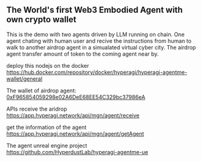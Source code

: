 ## The World's first Web3 Embodied Agent with own crypto wallet

This is the demo with two agents driven by LLM running on chain. One agent chating with human user and recive the instructions from human to walk to another airdrop agent in a simualated virtual cyber city. The airdrop agent transfer amount of token to the coming agent near by.

deploy this nodejs on the docker
https://hub.docker.com/repository/docker/hyperagi/hyperagi-agentme-wallet/general


The wallet of airdrop agent: [0xF965854059298e02A6DeE68EE54C329bc37986eA](https://sepolia.basescan.org/address/0xF965854059298e02A6DeE68EE54C329bc37986eA)

APIs
receive the aridrop 
https://app.hyperagi.network/api/mgn/agent/receive

get the information of the agent
https://app.hyperagi.network/api/mgn/agent/getAgent



The agent unreal engine project
https://github.com/HyperdustLab/hyperagi-agentme-ue


